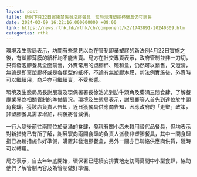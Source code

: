```yaml
---
layout: post
title: 新例下月22日實施禁售發泡膠餐具　當局澄清塑膠杯碗盒仍可銷售
date: 2024-03-09 16:22:16.000000000 +08:00
link: https://news.rthk.hk/rthk/ch/component/k2/1743891-20240309.htm
categories: rthk
---
```


環境及生態局表示，坊間有些意見以為在管制即棄塑膠的新法例4月22日實施之後，有塑膠薄膜的紙杯均不能售賣。局方在社交專頁表示，政府管制並非一刀切，只有發泡膠餐具全面禁售，外賣常用的塑膠杯、碗和盒，仍然可以銷售，又澄清，無論是即棄塑膠杯或是各類型的紙杯，不論有無塑膠淋膜，新法例實施後，外賣時可以繼續用，商戶亦可繼續賣，不受影響。

環境及生態局局長謝展寰及環保署署長徐浩光到訪牛頭角及葵涌三間食肆，了解餐廳業界為相關管制的準備情況。環境及生態局表示，謝展寰等人首先到達位於牛頭角食肆，獲該店負責人告知，近日獲餐具供應商告知，因應政府的「走塑」政策，非塑膠餐具需求增加，稍後將會減價。

一行人隨後前往兩間位於葵涌的食肆，發現有關小店未轉用替代品餐具，但均表示對新措施已有所了解，謝展寰向兩間食肆的負責人派發非塑膠餐具，其中一間食肆指已為新措施作好準備，購置非發泡膠餐盒，另外一間亦已聯絡供應商供貨，隨時可以轉用。

局方表示，自去年年底開始，環保署已陸續安排實地走訪兩萬間中小型食肆，協助他們了解管制內容及為管制做好準備。
